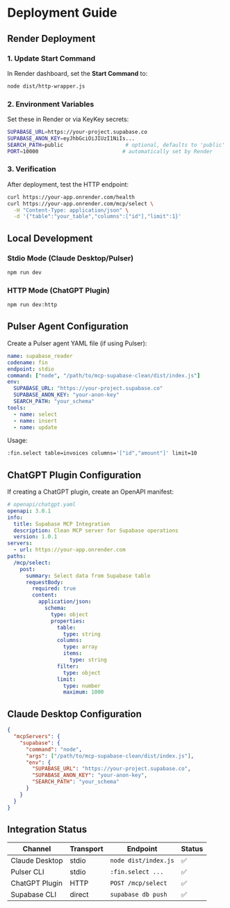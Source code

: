 # Deployment Guide

## Render Deployment

### 1. Update Start Command
In Render dashboard, set the **Start Command** to:
```bash
node dist/http-wrapper.js
```

### 2. Environment Variables
Set these in Render or via KeyKey secrets:
```bash
SUPABASE_URL=https://your-project.supabase.co
SUPABASE_ANON_KEY=eyJhbGciOiJIUzI1NiIs...
SEARCH_PATH=public                    # optional, defaults to 'public'
PORT=10000                           # automatically set by Render
```

### 3. Verification
After deployment, test the HTTP endpoint:
```bash
curl https://your-app.onrender.com/health
curl https://your-app.onrender.com/mcp/select \
  -H "Content-Type: application/json" \
  -d '{"table":"your_table","columns":["id"],"limit":1}'
```

## Local Development

### Stdio Mode (Claude Desktop/Pulser)
```bash
npm run dev
```

### HTTP Mode (ChatGPT Plugin)
```bash
npm run dev:http
```

## Pulser Agent Configuration

Create a Pulser agent YAML file (if using Pulser):

```yaml
name: supabase_reader
codename: fin
endpoint: stdio
command: ["node", "/path/to/mcp-supabase-clean/dist/index.js"]
env:
  SUPABASE_URL: "https://your-project.supabase.co"
  SUPABASE_ANON_KEY: "your-anon-key"
  SEARCH_PATH: "your_schema"
tools:
  - name: select
  - name: insert  
  - name: update
```

Usage:
```bash
:fin.select table=invoices columns='["id","amount"]' limit=10
```

## ChatGPT Plugin Configuration

If creating a ChatGPT plugin, create an OpenAPI manifest:

```yaml
# openapi/chatgpt.yaml
openapi: 3.0.1
info:
  title: Supabase MCP Integration
  description: Clean MCP server for Supabase operations
  version: 1.0.1
servers:
  - url: https://your-app.onrender.com
paths:
  /mcp/select:
    post:
      summary: Select data from Supabase table
      requestBody:
        required: true
        content:
          application/json:
            schema:
              type: object
              properties:
                table:
                  type: string
                columns:
                  type: array
                  items:
                    type: string
                filter:
                  type: object
                limit:
                  type: number
                  maximum: 1000
```

## Claude Desktop Configuration

```json
{
  "mcpServers": {
    "supabase": {
      "command": "node",
      "args": ["/path/to/mcp-supabase-clean/dist/index.js"],
      "env": {
        "SUPABASE_URL": "https://your-project.supabase.co",
        "SUPABASE_ANON_KEY": "your-anon-key",
        "SEARCH_PATH": "your_schema"
      }
    }
  }
}
```

## Integration Status

| Channel | Transport | Endpoint | Status |
|---------|-----------|----------|--------|
| Claude Desktop | stdio | `node dist/index.js` | ✅ |
| Pulser CLI | stdio | `:fin.select ...` | ✅ |
| ChatGPT Plugin | HTTP | `POST /mcp/select` | ✅ |
| Supabase CLI | direct | `supabase db push` | ✅ |